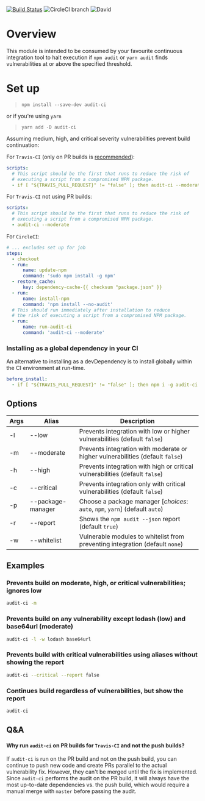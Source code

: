 [![Build Status](https://travis-ci.com/IBM/audit-ci.svg?branch=master)](https://travis-ci.com/IBM/audit-ci)
![CircleCI branch](https://img.shields.io/circleci/project/github/IBM/audit-ci/master.svg)
![David](https://img.shields.io/david/IBM/audit-ci.svg)

# Overview

This module is intended to be consumed by your favourite continuous integration tool to
halt execution if `npm audit` or `yarn audit` finds vulnerabilities at or above the specified threshold.

# Set up

> `npm install --save-dev audit-ci`

or if you're using `yarn`

> `yarn add -D audit-ci`

Assuming medium, high, and critical severity vulnerabilities prevent build continuation:

For `Travis-CI` (only on PR builds is [recommended](#qa)):

```yml
scripts:
  # This script should be the first that runs to reduce the risk of
  # executing a script from a compromised NPM package.
  - if [ "${TRAVIS_PULL_REQUEST}" != "false" ]; then audit-ci --moderate; fi
```

For `Travis-CI` not using PR builds:

```yml
scripts:
  # This script should be the first that runs to reduce the risk of
  # executing a script from a compromised NPM package.
  - audit-ci --moderate
```

For `CircleCI`:

```yml
# ... excludes set up for job
steps:
  - checkout
  - run:
      name: update-npm
      command: 'sudo npm install -g npm'
  - restore_cache:
      key: dependency-cache-{{ checksum "package.json" }}
  - run:
      name: install-npm
      command: 'npm install --no-audit'
  # This should run immediately after installation to reduce
  # the risk of executing a script from a compromised NPM package.
  - run:
      name: run-audit-ci
      command: 'audit-ci --moderate'
```

### Installing as a global dependency in your CI

An alternative to installing as a devDependency is to install globally within the CI environment at run-time.

```yml
before_install:
  - if [ "${TRAVIS_PULL_REQUEST}" != "false" ]; then npm i -g audit-ci && audit-ci -m; fi
```

## Options

| Args | Alias             | Description                                                                    |
| ---- | ----------------- | ------------------------------------------------------------------------------ |
| -l   | --low             | Prevents integration with low or higher vulnerabilities (default `false`)      |
| -m   | --moderate        | Prevents integration with moderate or higher vulnerabilities (default `false`) |
| -h   | --high            | Prevents integration with high or critical vulnerabilities (default `false`)   |
| -c   | --critical        | Prevents integration only with critical vulnerabilities (default `false`)      |
| -p   | --package-manager | Choose a package manager [_choices_: `auto`, `npm`, `yarn`] (default `auto`)   |
| -r   | --report          | Shows the `npm audit --json` report (default `true`)                           |
| -w   | --whitelist       | Vulnerable modules to whitelist from preventing integration (default `none`)   |

## Examples

### Prevents build on moderate, high, or critical vulnerabilities; ignores low

```sh
audit-ci -m
```

### Prevents build on any vulnerability except lodash (low) and base64url (moderate)

```sh
audit-ci -l -w lodash base64url
```

### Prevents build with critical vulnerabilities using aliases without showing the report

```sh
audit-ci --critical --report false
```

### Continues build regardless of vulnerabilities, but show the report

```sh
audit-ci
```

## Q&A

#### Why run `audit-ci` on PR builds for `Travis-CI` and not the push builds?

If `audit-ci` is run on the PR build and not on the push build, you can continue to push new code and create PRs parallel to the actual vulnerability fix. However, they can't be merged until the fix is implemented. Since `audit-ci` performs the audit on the PR build, it will always have the most up-to-date dependencies vs. the push build, which would require a manual merge with `master` before passing the audit.
